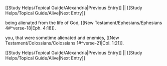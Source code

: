 [[Study Helps/Topical Guide/Alexandria|Previous Entry]]  ||  [[Study Helps/Topical Guide/Alive|Next Entry]]

 being alienated from the life of God, [[New Testament/Ephesians/Ephesians 4#^verse-18|Eph. 4:18]].

 you, that were sometime alienated and enemies, [[New Testament/Colossians/Colossians 1#^verse-21|Col. 1:21]].

[[Study Helps/Topical Guide/Alexandria|Previous Entry]]  ||  [[Study Helps/Topical Guide/Alive|Next Entry]]